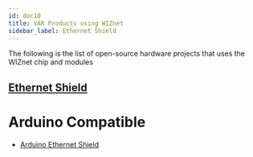 ```yaml
---
id: doc10
title: VAR Products using WIZnet
sidebar_label: Ethernet Shield
---
```

The following is the list of open-source hardware projects that uses the WIZnet chip and modules

## [Ethernet Shield](ethernet.md)

# Arduino Compatible

 * [Arduino Ethernet Shield](arduino.md)
